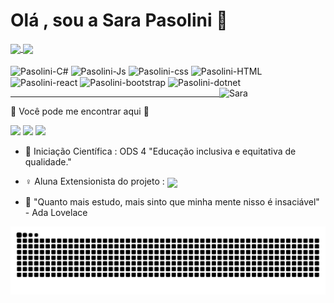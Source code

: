 # Olá , sou a Sara Pasolini 🌸 


<a href="https://github.com/anuraghazra/github-readme-stats">
  <img height=200 align="center" src="https://github-readme-stats.vercel.app/api?username=SaraPasolini&show_icons=true&theme=omni"
</a>
<a href="https://github.com/anuraghazra/convoychat">
  <img height=200 align="center" src="https://github-readme-stats.vercel.app/api/top-langs?username=SaraPasolini&show_icons=true&theme=omni&layout=compact&langs_count=8&card_width=320" />
</a>
  
<div style="display: inline_block"><br>
<img align="center" alt="Pasolini-C#" height="30" width="40" src="https://cdn.jsdelivr.net/gh/devicons/devicon@latest/icons/csharp/csharp-original.svg" />
<img align="center" alt="Pasolini-Js" height="30" width="40" src="https://cdn.jsdelivr.net/gh/devicons/devicon@latest/icons/javascript/javascript-original.svg" />
<img align="center" alt="Pasolini-css" height="30" width="40" src="https://cdn.jsdelivr.net/gh/devicons/devicon@latest/icons/css3/css3-original.svg" />
<img align="center" alt="Pasolini-HTML" height="30" width="40" src="https://cdn.jsdelivr.net/gh/devicons/devicon@latest/icons/html5/html5-original.svg" />
<img align="center" alt="Pasolini-react" height="30" width="40" src="https://cdn.jsdelivr.net/gh/devicons/devicon@latest/icons/react/react-original.svg" />
<img align="center" alt="Pasolini-bootstrap" height="30" width="40" src="https://cdn.jsdelivr.net/gh/devicons/devicon@latest/icons/bootstrap/bootstrap-original.svg" />
<img align="center" alt="Pasolini-dotnet" height="30" width="40" src="https://cdn.jsdelivr.net/gh/devicons/devicon@latest/icons/dotnetcore/dotnetcore-original.svg" />
<img align="right"  alt="Sara" width="170" src="https://i.picasion.com/pic92/047e492a00ae9bce0de3e001f1400853.gif">
</div>
          
<hr>

📩 Você pode me encontrar aqui 📩

<div>
<a href="https://www.instagram.com/pasolini_sss/" target="_blank"><img src="https://img.shields.io/badge/-Instagram-%23E4405F?style=for-the-badge&logo-instagram&logoColor=white"
target="_blank"></a>
<a href="https://www.linkedin.com/in/sara-pasolini-230b93246/" target="_blank"><img src="https://img.shields.io/badge/linkedin-%230077B5.svg?style=for-the-badge&logo=linkedin&logoColor=white"
target="_blank"></a>
<a href="mailto:saraalmeida3606@gmail.com" target="_blank"><img src="https://img.shields.io/badge/Gmail-D14836?style=for-the-badge&logo=gmail&logoColor=white"
target="_blank"></a>

  
- 🔎 Iniciação Científica : ODS 4 "Educação inclusiva e equitativa de qualidade."
  
- ♀️ Aluna Extensionista do projeto :  <a href="https://github.com/Elas-PUC-Minas" target="_blank"><img  src="https://meninas.sbc.org.br/wp-content/uploads/2024/06/Logo-Projeto-Elas.png" align="center" width="70" ></a>


- 🎯 "Quanto mais estudo, mais sinto que minha mente nisso é insaciável" - Ada Lovelace


  
</div>

<picture>
  <source media="(prefers-color-scheme: dark)" srcset="https://raw.githubusercontent.com/SaraPasolini/SaraPasolini/output/github-contribution-grid-snake-dark.svg">
  <source media="(prefers-color-scheme: light)" srcset="https://raw.githubusercontent.com/SaraPasolini/SaraPasolini/output/github-contribution-grid-snake.svg">
  <img alt="github contribution grid snake animation" src="https://raw.githubusercontent.com/SaraPasolini/SaraPasolini/output/github-contribution-grid-snake.svg">
</picture>



